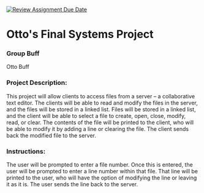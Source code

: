 [![Review Assignment Due Date](https://classroom.github.com/assets/deadline-readme-button-22041afd0340ce965d47ae6ef1cefeee28c7c493a6346c4f15d667ab976d596c.svg)](https://classroom.github.com/a/Vh67aNdh)
# Otto's Final Systems Project

### Group Buff

Otto Buff
       
### Project Description:

This project will allow clients to access files from a server – a collaborative text editor. The clients will be able to read and modify the files in the server, and the files will be stored in a linked list. Files will be stored in a linked list, and the client will be able to select a file to create, open, close, modify, read, or clear. The contents of the file will be printed to the client, who will be able to modify it by adding a line or clearing the file. The client sends back the modified file to the server.
  
### Instructions:

The user will be prompted to enter a file number. Once this is entered, the user will be prompted to enter a line number within that file. That line will be printed to the user, who will have the option of modifying the line or leaving it as it is. The user sends the line back to the server.
